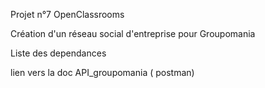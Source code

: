 Projet n°7 OpenClassrooms

Création d'un réseau social d'entreprise pour Groupomania

Liste des dependances

lien vers la doc API_groupomania ( postman)

